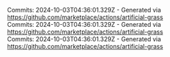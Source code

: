 Commits: 2024-10-03T04:36:01.329Z - Generated via https://github.com/marketplace/actions/artificial-grass
<br>
Commits: 2024-10-03T04:36:01.329Z - Generated via https://github.com/marketplace/actions/artificial-grass
<br>
Commits: 2024-10-03T04:36:01.329Z - Generated via https://github.com/marketplace/actions/artificial-grass
<br>
